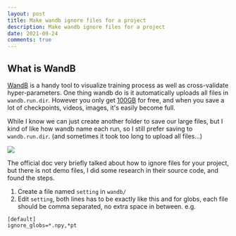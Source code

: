 ```yaml
---
layout: post
title: Make wandb ignore files for a project
description: Make wandb ignore files for a project
date: 2021-09-24
comments: true
---
```


## What is WandB

[WandB](https://wandb.ai/) is a handy tool to visualize training process as well as cross-validate hyper-parameters. One thing wandb do is it automatically uploads all files in `wandb.run.dir`. However you only get [100GB](https://wandb.ai/subscriptions) for free, and when you save a lot of checkpoints, videos, images, it's easily become full. 

While I know we can just create another folder to save our large files, but I kind of like how wandb name each run, so I still prefer saving to `wandb.run.dir`. (and sometimes it took too long to upload all files...)

<div class='row mt-3'>
    <div class="col-sm mt-3 mt-md-0">
        <img class="img-fluid rounded z-depth-1" src="{{ site.baseurl }}/assets/img/wandb-run-dir.jpg" data-zoomable>
    </div>
</div>


The official doc very briefly talked about how to ignore files for your project, but there is not demo files, I did some research in their source code, and found the steps.

1. Create a file named `setting` in `wandb/`
2. Edit `setting`, both lines has to be exactly like this and for globs, each file should be comma separated, no extra space in between. e.g.
  

```
[default]
ignore_globs=*.npy,*pt 
```